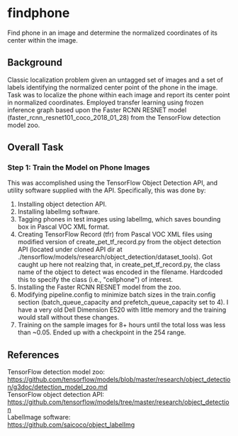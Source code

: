 # findphone
Find phone in an image and determine the normalized coordinates of its center within the image.
## Background
Classic localization problem given an untagged set of images and a set of labels identifying the normalized center point of the phone in the image. Task was to localize the phone within each image and report its center point in normalized coordinates. Employed transfer learning using frozen inference graph based upon the Faster RCNN RESNET model (faster_rcnn_resnet101_coco_2018_01_28) from the TensorFlow detection model zoo.
## Overall Task
### Step 1: Train the Model on Phone Images
This was accomplished using the TensorFlow Object Detection API, and utility software supplied with the API. Specifically, this was done by:
1. Installing object detection API.
2. Installing labelImg software.
3. Tagging phones in test images using labelImg, which saves bounding box in Pascal VOC XML format.
4. Creating TensorFlow Record (tfr) from Pascal VOC XML files using modified version of create_pet_tf_record.py from the object detection API (located under cloned API dir at ./tensorflow/models/research/object_detection/dataset_tools). Got caught up here not realzing that, in create_pet_tf_record.py, the class name of the object to detect was encoded in the filename. Hardcoded this to specify the class (i.e., "cellphone") of interest.
5. Installing the Faster RCNN RESNET model from the zoo.
6. Modifying pipeline.config to minimize batch sizes in the train.config section (batch_queue_capacity and prefetch_queue_capacity set to 4). I have a very old Dell Dimension E520 with little memory and the training would stall without these changes.
7. Training on the sample images for 8+ hours until the total loss was less than ~0.05. Ended up with a checkpoint in the 254 range.
## References
TensorFlow detection model zoo:  
https://github.com/tensorflow/models/blob/master/research/object_detection/g3doc/detection_model_zoo.md  
TensorFlow object detection API:  
https://github.com/tensorflow/models/tree/master/research/object_detection  
LabelImage software:  
https://github.com/saicoco/object_labelImg  
